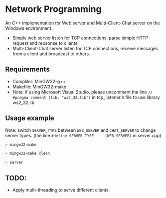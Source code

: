 # Network Programming

An C++ implementation for Web server and Multi-Client-Chat server on the Windows environment.

* Simple web server listen for TCP connections, parse simple HTTP request and repsonse to clients.
* Multi-Client-Chat server listen for TCP connections, receive messages from a client and broadcast to others.


## Requirements
* Compliler: MinGW32-g++
* Makefile: MinGW32-make
* Note: if using Microsoft Visual Studio, please uncomment the line  `// #pragma comment (lib, "ws2_32.lib")`  in tcp_listener.h file to use library ws2_32.lib

## Usage example
Note: switch `SERVER_TYPE` between `WEB_SERVER` and `CHAT_SERVER` to change server types. (the line `#define SERVER_TYPE     (WEB_SERVER)` in server.cpp)
```bash
> mingw32-make

> mingw32-make clean

> server

```

## TODO:
* Apply multi-threading to serve different clients.
